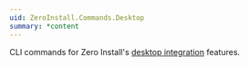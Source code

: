 ```yaml
---
uid: ZeroInstall.Commands.Desktop
summary: *content
---
```

CLI commands for Zero Install's [desktop integration](xref:ZeroInstall.DesktopIntegration) features.
